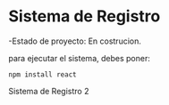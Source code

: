 <h1> Sistema de Registro </h1>

-Estado de proyecto: En costrucion.  

para ejecutar el sistema, debes poner:

```npm install react```

Sistema de Registro 2

